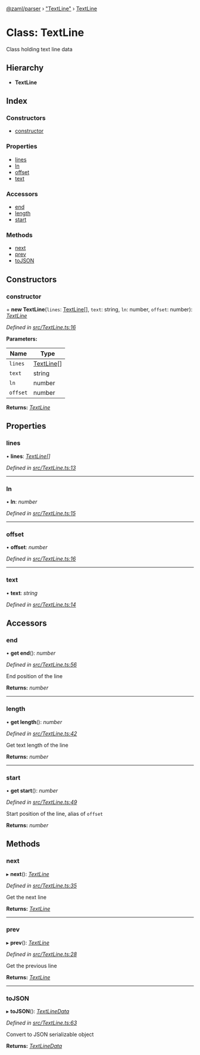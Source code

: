[@zaml/parser](../README.md) › ["TextLine"](../modules/_textline_.md) › [TextLine](_textline_.textline.md)

# Class: TextLine

Class holding text line data

## Hierarchy

* **TextLine**

## Index

### Constructors

* [constructor](_textline_.textline.md#constructor)

### Properties

* [lines](_textline_.textline.md#lines)
* [ln](_textline_.textline.md#ln)
* [offset](_textline_.textline.md#offset)
* [text](_textline_.textline.md#text)

### Accessors

* [end](_textline_.textline.md#end)
* [length](_textline_.textline.md#length)
* [start](_textline_.textline.md#start)

### Methods

* [next](_textline_.textline.md#next)
* [prev](_textline_.textline.md#prev)
* [toJSON](_textline_.textline.md#tojson)

## Constructors

###  constructor

\+ **new TextLine**(`lines`: [TextLine](_textline_.textline.md)[], `text`: string, `ln`: number, `offset`: number): *[TextLine](_textline_.textline.md)*

*Defined in [src/TextLine.ts:16](https://github.com/nexushubs/zaml-lang/blob/4389e8b/packages/zaml-parser/src/TextLine.ts#L16)*

**Parameters:**

Name | Type |
------ | ------ |
`lines` | [TextLine](_textline_.textline.md)[] |
`text` | string |
`ln` | number |
`offset` | number |

**Returns:** *[TextLine](_textline_.textline.md)*

## Properties

###  lines

• **lines**: *[TextLine](_textline_.textline.md)[]*

*Defined in [src/TextLine.ts:13](https://github.com/nexushubs/zaml-lang/blob/4389e8b/packages/zaml-parser/src/TextLine.ts#L13)*

___

###  ln

• **ln**: *number*

*Defined in [src/TextLine.ts:15](https://github.com/nexushubs/zaml-lang/blob/4389e8b/packages/zaml-parser/src/TextLine.ts#L15)*

___

###  offset

• **offset**: *number*

*Defined in [src/TextLine.ts:16](https://github.com/nexushubs/zaml-lang/blob/4389e8b/packages/zaml-parser/src/TextLine.ts#L16)*

___

###  text

• **text**: *string*

*Defined in [src/TextLine.ts:14](https://github.com/nexushubs/zaml-lang/blob/4389e8b/packages/zaml-parser/src/TextLine.ts#L14)*

## Accessors

###  end

• **get end**(): *number*

*Defined in [src/TextLine.ts:56](https://github.com/nexushubs/zaml-lang/blob/4389e8b/packages/zaml-parser/src/TextLine.ts#L56)*

End position of the line

**Returns:** *number*

___

###  length

• **get length**(): *number*

*Defined in [src/TextLine.ts:42](https://github.com/nexushubs/zaml-lang/blob/4389e8b/packages/zaml-parser/src/TextLine.ts#L42)*

Get text length of the line

**Returns:** *number*

___

###  start

• **get start**(): *number*

*Defined in [src/TextLine.ts:49](https://github.com/nexushubs/zaml-lang/blob/4389e8b/packages/zaml-parser/src/TextLine.ts#L49)*

Start position of the line, alias of `offset`

**Returns:** *number*

## Methods

###  next

▸ **next**(): *[TextLine](_textline_.textline.md)*

*Defined in [src/TextLine.ts:35](https://github.com/nexushubs/zaml-lang/blob/4389e8b/packages/zaml-parser/src/TextLine.ts#L35)*

Get the next line

**Returns:** *[TextLine](_textline_.textline.md)*

___

###  prev

▸ **prev**(): *[TextLine](_textline_.textline.md)*

*Defined in [src/TextLine.ts:28](https://github.com/nexushubs/zaml-lang/blob/4389e8b/packages/zaml-parser/src/TextLine.ts#L28)*

Get the previous line

**Returns:** *[TextLine](_textline_.textline.md)*

___

###  toJSON

▸ **toJSON**(): *[TextLineData](../interfaces/_textline_.textlinedata.md)*

*Defined in [src/TextLine.ts:63](https://github.com/nexushubs/zaml-lang/blob/4389e8b/packages/zaml-parser/src/TextLine.ts#L63)*

Convert to JSON serializable object

**Returns:** *[TextLineData](../interfaces/_textline_.textlinedata.md)*
